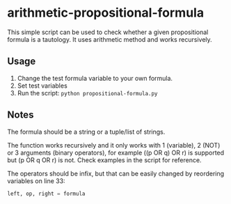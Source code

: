 # arithmetic-propositional-formula

This simple script can be used to check whether a given propositional formula is a tautology. It uses arithmetic method and works recursively.

## Usage
1. Change the test formula variable to your own formula.
2. Set test variables
3. Run the script: `python propositional-formula.py`

## Notes
The formula should be a string or a tuple/list of strings.

The function works recursively and it only works with 1 (variable), 2 (NOT) or 3 arguments (binary operators), for example ((p OR q) OR r) is supported but (p OR q OR r) is not. Check examples in the script for reference.

The operators should be infix, but that can be easily changed by reordering variables on line 33:

```python
left, op, right = formula
```